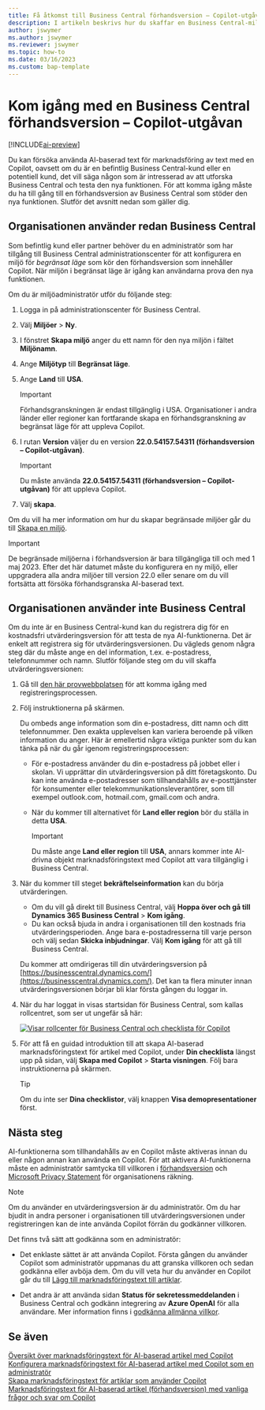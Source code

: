 ```yaml
---
title: Få åtkomst till Business Central förhandsversion – Copilot-utgåvan
description: I artikeln beskrivs hur du skaffar en Business Central-miljö med den nya AI-funktionen för att skapa textförslag för artikel-/produktbeskrivningar.
author: jswymer
ms.author: jswymer
ms.reviewer: jswymer
ms.topic: how-to
ms.date: 03/16/2023
ms.custom: bap-template
---
```


# Kom igång med en Business Central förhandsversion – Copilot-utgåvan

[!INCLUDE[ai-preview](includes/ai-preview.md)]

Du kan försöka använda AI-baserad text för marknadsföring av text med en Copilot, oavsett om du är en befintlig Business Central-kund eller en potentiell kund, det vill säga någon som är intresserad av att utforska Business Central och testa den nya funktionen. För att komma igång måste du ha till gång till en förhandsversion av Business Central som stöder den nya funktionen. Slutför det avsnitt nedan som gäller dig.

## Organisationen använder redan Business Central

Som befintlig kund eller partner behöver du en administratör som har tillgång till Business Central administrationscenter för att konfigurera en miljö för *begränsat läge* som kör den förhandsversion som innehåller Copilot. När miljön i begränsat läge är igång kan användarna prova den nya funktionen.

Om du är miljöadministratör utför du följande steg:

1. Logga in på administrationscenter för Business Central.
2. Välj **Miljöer** > **Ny**.
3. I fönstret **Skapa miljö** anger du ett namn för den nya miljön i fältet **Miljönamn**.
4. Ange **Miljötyp** till **Begränsat läge**.
5. Ange **Land** till **USA**.

   > [!IMPORTANT]
   > Förhandsgranskningen är endast tillgänglig i USA. Organisationer i andra länder eller regioner kan fortfarande skapa en förhandsgranskning av begränsat läge för att uppleva Copilot.

6. I rutan **Version** väljer du en version **22.0.54157.54311 (förhandsversion – Copilot-utgåvan)**.

   > [!IMPORTANT]
   > Du måste använda **22.0.54157.54311 (förhandsversion – Copilot-utgåvan)** för att uppleva Copilot.

7. Välj **skapa**.  

Om du vill ha mer information om hur du skapar begränsade miljöer går du till [Skapa en miljö](/dynamics365/business-central/dev-itpro/administration/tenant-admin-center-environments#create-a-new-environment).

> [!IMPORTANT]
> De begränsade miljöerna i förhandsversion är bara tillgängliga till och med 1 maj 2023. Efter det här datumet måste du konfigurera en ny miljö, eller uppgradera alla andra miljöer till version 22.0 eller senare om du vill fortsätta att försöka förhandsgranska AI-baserad text.

## Organisationen använder inte Business Central

Om du inte är en Business Central-kund kan du registrera dig för en kostnadsfri utvärderingsversion för att testa de nya AI-funktionerna. Det är enkelt att registrera sig för utvärderingsversionen. Du vägleds genom några steg där du måste ange en del information, t.ex. e-postadress, telefonnummer och namn. Slutför följande steg om du vill skaffa utvärderingsversionen:

1. Gå till [den här provwebbplatsen](https://go.microsoft.com/fwlink/?linkid=2227167) för att komma igång med registreringsprocessen.
2. Följ instruktionerna på skärmen.

   Du ombeds ange information som din e-postadress, ditt namn och ditt telefonnummer. Den exakta upplevelsen kan variera beroende på vilken information du anger. Här är emellertid några viktiga punkter som du kan tänka på när du går igenom registreringsprocessen:

   - För e-postadress använder du din e-postadress på jobbet eller i skolan. Vi upprättar din utvärderingsversion på ditt företagskonto. Du kan inte använda e-postadresser som tillhandahålls av e-posttjänster för konsumenter eller telekommunikationsleverantörer, som till exempel outlook.com, hotmail.com, gmail.com och andra.
   - När du kommer till alternativet för **Land eller region** bör du ställa in detta **USA**.

      > [!IMPORTANT]
      > Du måste ange **Land eller region** till **USA**, annars kommer inte AI-drivna objekt marknadsföringstext med Copilot att vara tillgänglig i Business Central.  
3. När du kommer till steget **bekräftelseinformation** kan du börja utvärderingen.

   - Om du vill gå direkt till Business Central, välj **Hoppa över och gå till Dynamics 365 Business Central** > **Kom igång**.
   - Du kan också bjuda in andra i organisationen till den kostnads fria utvärderingsperioden. Ange bara e-postadresserna till varje person och välj sedan **Skicka inbjudningar**. Välj **Kom igång** för att gå till Business Central.  

   Du kommer att omdirigeras till din utvärderingsversion på [https://businesscentral.dynamics.com/](https://businesscentral.dynamics.com/). Det kan ta flera minuter innan utvärderingsversionen börjar bli klar första gången du loggar in.

<!--
1. On the **Let's get you started** step, enter your work or school email address, then select **Next**.

   Use your work or school email address. We'll establish your trial on your organization's account. You can't use email addresses provided by consumer email services or telecommunication providers, such as outlook.com, hotmail.com, gmail.com, and others.
3. When asked what kind of email you have, select **I got it from my organization** > **Next**.
4. On the **Create your account** step, you provide information that will help use set up a trial version of Business Central that you can sign in to.

   1. Provide a telephone number that we can use to send you a verification code. Enter a country code and number that isn't VoIP or toll free.
   2. Choose how you want us to send the verification code:
      - Select **Text me** to get the verification code in a text message.
      - Select **Call me** to get the code in a voice message.
   3. Select **Send verification code**. 
   4. When you get the code, type it in the **Enter your verification code** box, then select **Verify**.

      Once you're verified, we'll send you an email with another verification code that you'll use in the next step to complete creating your account.
   5. Fill in your first and last name.
   6. Set **Country or region** to **United States**.

      > [!IMPORTANT]
      > You must set **Country or region** to **United States**; otherwise the AI-powered item marketing text with Copilot won't be available in Business Central.  

   7. Enter a valid phone umber in the **Business telephone number** box.
   8. In the **Create password** and **Confirm password** boxes, enter a password that you want to use to sign in to Business Central. The password must at least eight characters and include at least one number, an uppercase letter, and a lower case letter.
   9. In the **Verification code** box, enter the verification code we sent you in an email, then select **Next**.
   10. When you get a prompt that your account is successfully created, select **Sign in**.
-->

4. När du har loggat in visas startsidan för Business Central, som kallas rollcentret, som ser ut ungefär så här:

   [![Visar rollcenter för Business Central och checklista för Copilot](media/copilot-checklist.png)](media/copilot-checklist.png#lightbox)

5. För att få en guidad introduktion till att skapa AI-baserad marknadsföringstext för artikel med Copilot, under **Din checklista** längst upp på sidan, välj **Skapa med Copilot** > **Starta visningen**. Följ bara instruktionerna på skärmen.

   > [!TIP]
   > Om du inte ser **Dina checklistor**, välj knappen **Visa demopresentationer** först.

## Nästa steg

AI-funktionerna som tillhandahålls av en Copilot måste aktiveras innan du eller någon annan kan använda en Copilot. För att aktivera AI-funktionerna måste en administratör samtycka till villkoren i [förhandsversion](https://dynamics.microsoft.com/legaldocs/supp-dynamics365-preview/) och [Microsoft Privacy Statement](https://go.microsoft.com/fwlink/?LinkId=521839) för organisationens räkning.

> [!NOTE]
> Om du använder en utvärderingsversion är du administratör. Om du har bjudit in andra personer i organisationen till utvärderingsversionen under registreringen kan de inte använda Copilot förrän du godkänner villkoren.

Det finns två sätt att godkänna som en administratör:

- Det enklaste sättet är att använda Copilot. Första gången du använder Copilot som administratör uppmanas du att granska villkoren och sedan godkänna eller avböja dem. Om du vill veta hur du använder en Copilot går du till [Lägg till marknadsföringstext till artiklar](item-marketing-text.md).  

- Det andra är att använda sidan **Status för sekretessmeddelanden** i Business Central och godkänn integrering av **Azure OpenAI** för alla användare. Mer information finns i [godkänna allmänna villkor](enable-ai.md#consent-to-or-reject-the-preview-and-privacy-terms-and-conditions-for-all-users).

## Se även

[Översikt över marknadsföringstext för AI-baserad artikel med Copilot](ai-overview.md)  
[Konfigurera marknadsföringstext för AI-baserad artikel med Copilot som en administratör](enable-ai.md)  
[Skapa marknadsföringstext för artiklar som använder Copilot](item-marketing-text.md)  
[Marknadsföringstext för AI-baserad artikel (förhandsversion) med vanliga frågor och svar om Copilot](ai-faq.md)  